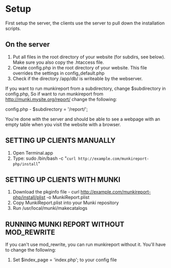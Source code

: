 Setup
=====

First setup the server, the clients use the server to pull down the installation scripts.

On the server
---
 1. Put all files in the root directory of your website (for subdirs,
    see below). Make sure you also copy the .htaccess file.
 2. Create config.php in the root directory of your website. This file overrides the settings in config_default.php
 3. Check if the directory /app/db/ is writeable by the webserver.

If you want to run munkireport from a subdirectory, change $subdirectory in
config.php, So if want to run munkireport from http://munki.mysite.org/report/
change the following:

config.php - $subdirectory = '/report/';

You're done with the server and should be able to see a webpage with an empty
table when you visit the website with a browser.


SETTING UP CLIENTS MANUALLY
---
 1. Open Terminal.app
 2. Type:
		sudo /bin/bash -c "`curl http://example.com/munkireport-php/install`"


SETTING UP CLIENTS WITH MUNKI
---
 1. Download the pkginfo file
		- curl http://example.com/munkireport-php/install/plist -o MunkiReport.plist
 2. Copy MunkiReport.plist into your Munki repository
 3. Run /usr/local/munki/makecatalogs



RUNNING MUNKI REPORT WITHOUT MOD_REWRITE
---
If you can't use mod_rewrite, you can run munkireport without it. You'll have
to change the following:
 1. Set $index_page = 'index.php'; to your config file
